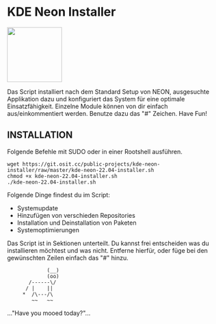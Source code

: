 KDE Neon Installer
=========================

<img src="https://git.osit.cc/public-projects/kde-neon-installer/-/raw/master/Logo-KDE-Neon.png" width="" height="128">


Das Script installiert nach dem Standard Setup von NEON, ausgesuchte Applikation dazu und konfiguriert das System für eine optimale Einsatzfähigkeit. Einzelne Module können von dir einfach aus/einkommentiert werden. Benutze dazu das "#" Zeichen. Have Fun!

INSTALLATION
------------

Folgende Befehle mit SUDO oder in einer Rootshell ausführen.

~~~
wget https://git.osit.cc/public-projects/kde-neon-installer/raw/master/kde-neon-22.04-installer.sh
chmod +x kde-neon-22.04-installer.sh
./kde-neon-22.04-installer.sh
~~~

Folgende Dinge findest du im Script:

  * Systemupdate
  * Hinzufügen von verschieden Repositories
  * Installation und Deinstallation von Paketen
  * Systemoptimierungen
  
  Das Script ist in Sektionen unterteilt. Du kannst frei entscheiden was du installieren möchtest und was nicht. Entferne hierfür, oder füge bei den gewünschten Zeilen einfach das "#" hinzu.
  
                 (__) 
                 (oo) 
           /------\/ 
          / |    ||   
         *  /\---/\ 
            ~~   ~~   
..."Have you mooed today?"...
